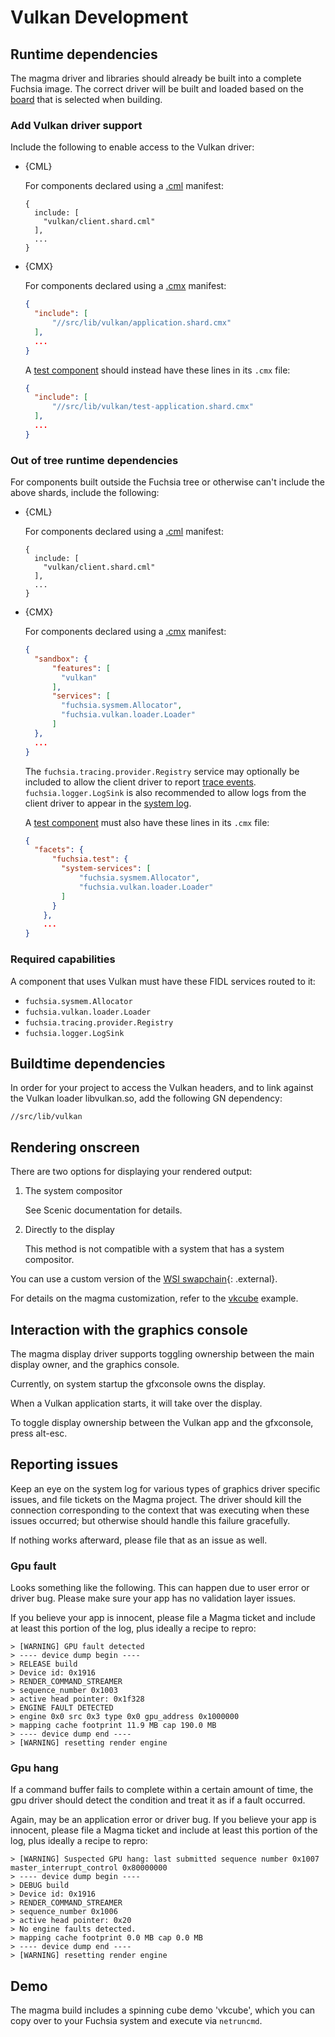 Vulkan Development
==================

## Runtime dependencies

The magma driver and libraries should already be built into a complete Fuchsia
image. The correct driver will be built and loaded based on the
[board](/docs/concepts/build_system/boards_and_products.md) that is selected
when building.

### Add Vulkan driver support

Include the following to enable access to the Vulkan driver:

- {CML}

  For components declared using a [.cml][cml] manifest:

  ```json5
  {
    include: [
      "vulkan/client.shard.cml"
    ],
    ...
  }
  ```

- {CMX}

  For components declared using a [.cmx][cmx] manifest:

  ```json
  {
    "include": [
        "//src/lib/vulkan/application.shard.cmx"
    ],
    ...
  }
  ```

  A [test component](/docs/concepts/testing/v1_test_component.md) should instead
  have these lines in its `.cmx` file:

  ```json
  {
    "include": [
        "//src/lib/vulkan/test-application.shard.cmx"
    ],
    ...
  }
  ```

### Out of tree runtime dependencies

For components built outside the Fuchsia tree or otherwise can't include the
above shards, include the following:

- {CML}

  For components declared using a [.cml][cml] manifest:

  ```json5
  {
    include: [
      "vulkan/client.shard.cml"
    ],
    ...
  }
  ```

- {CMX}

  For components declared using a [.cmx][cmx] manifest:

  ```json
  {
    "sandbox": {
        "features": [
          "vulkan"
        ],
        "services": [
          "fuchsia.sysmem.Allocator",
          "fuchsia.vulkan.loader.Loader"
        ]
    },
    ...
  }
  ```

  The `fuchsia.tracing.provider.Registry` service may optionally be included to
  allow the client driver to report [trace events](/docs/concepts/kernel/tracing-system.md).
  `fuchsia.logger.LogSink` is also
  recommended to allow logs from the client driver to appear in the [system
  log](/docs/development/diagnostics/logs/viewing.md).

  A [test component](/docs/concepts/testing/v1_test_component.md) must also have
  these lines in its `.cmx` file:

  ```json
  {
    "facets": {
        "fuchsia.test": {
          "system-services": [
              "fuchsia.sysmem.Allocator",
              "fuchsia.vulkan.loader.Loader"
          ]
        }
      },
      ...
  }
  ```

### Required capabilities

A component that uses Vulkan must have these FIDL services routed to it:

* `fuchsia.sysmem.Allocator`
* `fuchsia.vulkan.loader.Loader`
* `fuchsia.tracing.provider.Registry`
* `fuchsia.logger.LogSink`

## Buildtime dependencies

In order for your project to access the Vulkan headers, and to link against the Vulkan loader libvulkan.so, add the following GN dependency:

`//src/lib/vulkan`

## Rendering onscreen

There are two options for displaying your rendered output:

1. The system compositor

   See Scenic documentation for details.

2. Directly to the display

   This method is not compatible with a system that has a system compositor.

You can use a custom version of the [WSI swapchain](https://www.khronos.org/registry/vulkan/specs/1.0-extensions/html/vkspec.html#_wsi_swapchain){: .external}.

For details on the magma customization, refer to the
[vkcube](/src/graphics/examples/vkcube) example.

## Interaction with the graphics console

The magma display driver supports toggling ownership between the main display owner, and the graphics console.

Currently, on system startup the gfxconsole owns the display.

When a Vulkan application starts, it will take over the display.

To toggle display ownership between the Vulkan app and the gfxconsole, press alt-esc.

## Reporting issues

Keep an eye on the system log for various types of graphics driver specific issues, and file tickets on the Magma project.
The driver should kill the connection corresponding to the context that was executing when these issues occurred; but otherwise should handle this failure gracefully.

If nothing works afterward, please file that as an issue as well.

### Gpu fault

Looks something like the following. This can happen due to user error or driver bug. Please make sure your app has no validation layer issues.

If you believe your app is innocent, please file a Magma ticket and include at least this portion of the log, plus ideally a recipe to repro:

```
> [WARNING] GPU fault detected
> ---- device dump begin ----
> RELEASE build
> Device id: 0x1916
> RENDER_COMMAND_STREAMER
> sequence_number 0x1003
> active head pointer: 0x1f328
> ENGINE FAULT DETECTED
> engine 0x0 src 0x3 type 0x0 gpu_address 0x1000000
> mapping cache footprint 11.9 MB cap 190.0 MB
> ---- device dump end ----
> [WARNING] resetting render engine
```

### Gpu hang

If a command buffer fails to complete within a certain amount of time, the gpu driver should detect the condition and treat it as if a fault occurred.

Again, may be an application error or driver bug. If you believe your app is innocent, please file a Magma ticket and include at least this portion of the log, plus ideally a recipe to repro:

```
> [WARNING] Suspected GPU hang: last submitted sequence number 0x1007 master_interrupt_control 0x80000000
> ---- device dump begin ----
> DEBUG build
> Device id: 0x1916
> RENDER_COMMAND_STREAMER
> sequence_number 0x1006
> active head pointer: 0x20
> No engine faults detected.
> mapping cache footprint 0.0 MB cap 0.0 MB
> ---- device dump end ----
> [WARNING] resetting render engine
```

## Demo

The magma build includes a spinning cube demo 'vkcube', which you can copy over to your Fuchsia system and execute via `netruncmd`.

[cml]: /docs/concepts/components/v2/component_manifests.md
[cmx]: /docs/concepts/components/v1/component_manifests.md
